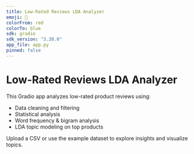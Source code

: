 ```yaml
---
title: Low-Rated Reviews LDA Analyzer
emoji: 🔬
colorFrom: red
colorTo: blue
sdk: gradio
sdk_version: "3.38.0"
app_file: app.py
pinned: false
---
```


# Low-Rated Reviews LDA Analyzer

This Gradio app analyzes low-rated product reviews using:

- Data cleaning and filtering
- Statistical analysis
- Word frequency & bigram analysis
- LDA topic modeling on top products

Upload a CSV or use the example dataset to explore insights and visualize topics.
